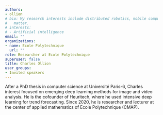 ```yaml
---
authors:
- ollion
# bio: My research interests include distributed robotics, mobile computing and programmable
#   matter.
# interests:
# - Artificial intelligence
email: ""
organizations:
- name: Ecole Polytechnique
  url: ""
role: Researcher at Ecole Polytechnique
superuser: false
title: Charles Ollion
user_groups:
- Invited speakers
---
```


After a PhD thesis in computer science at Université Paris-6, Charles interest focused on emerging deep learning methods for image and video analysis. 
He is the cofounder of Heuritech, where he used intensive deep learning for trend forecasting.
Since 2020, he is researcher and lecturer at the center of applied mathematics of Ecole Polytechnique (CMAP).

